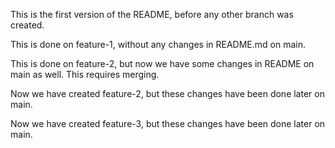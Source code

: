 This is the first version of the README, before any other branch was created.

This is done on feature-1, without any changes in README.md on main.

This is done on feature-2, but now we have some changes in README on main as well. This requires merging.

Now we have created feature-2, but these changes have been done later on main.

Now we have created feature-3, but these changes have been done later on main.